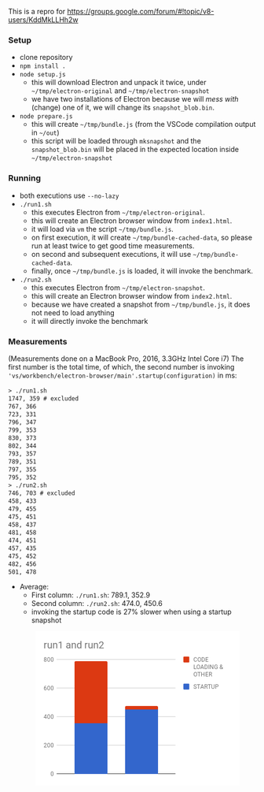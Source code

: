 This is a repro for https://groups.google.com/forum/#!topic/v8-users/KddMkLLHh2w

### Setup
* clone repository
* `npm install .`
* `node setup.js`
  * this will download Electron and unpack it twice, under `~/tmp/electron-original` and `~/tmp/electron-snapshot`
  * we have two installations of Electron because we will *mess with* (change) one of it, we will change its `snapshot_blob.bin`.
* `node prepare.js`
  * this will create `~/tmp/bundle.js` (from the VSCode compilation output in `~/out`)
  * this script will be loaded through `mksnapshot` and the `snapshot_blob.bin` will be placed in the expected location inside `~/tmp/electron-snapshot`

### Running
* both executions use `--no-lazy`
* `./run1.sh`
  * this executes Electron from `~/tmp/electron-original`.
  * this will create an Electron browser window from `index1.html`.
  * it will load via `vm` the script `~/tmp/bundle.js`.
  * on first execution, it will create `~/tmp/bundle-cached-data`, so please run at least twice to get good time measurements.
  * on second and subsequent executions, it will use `~/tmp/bundle-cached-data`.
  * finally, once `~/tmp/bundle.js` is loaded, it will invoke the benchmark.
* `./run2.sh`
  * this executes Electron from `~/tmp/electron-snapshot`.
  * this will create an Electron browser window from `index2.html`.
  * because we have created a snapshot from `~/tmp/bundle.js`, it does not need to load anything
  * it will directly invoke the benchmark

### Measurements
(Measurements done on a MacBook Pro, 2016, 3.3GHz Intel Core i7)
The first number is the total time, of which, the second number is invoking `'vs/workbench/electron-browser/main'.startup(configuration)` in ms:
```
> ./run1.sh
1747, 359 # excluded
767, 366
723, 331
796, 347
799, 353
830, 373
802, 344
793, 357
789, 351
797, 355
795, 352
> ./run2.sh
746, 703 # excluded
458, 433
479, 455
475, 451
458, 437
481, 458
474, 451
457, 435
475, 452
482, 456
501, 478
```

* Average:
  * First column: `./run1.sh`: 789.1, 352.9
  * Second column: `./run2.sh`: 474.0, 450.6
  * invoking the startup code is 27% slower when using a startup snapshot
  <p align="center">
    <img alt="Chart" src="./chart2.png">
  </p>

